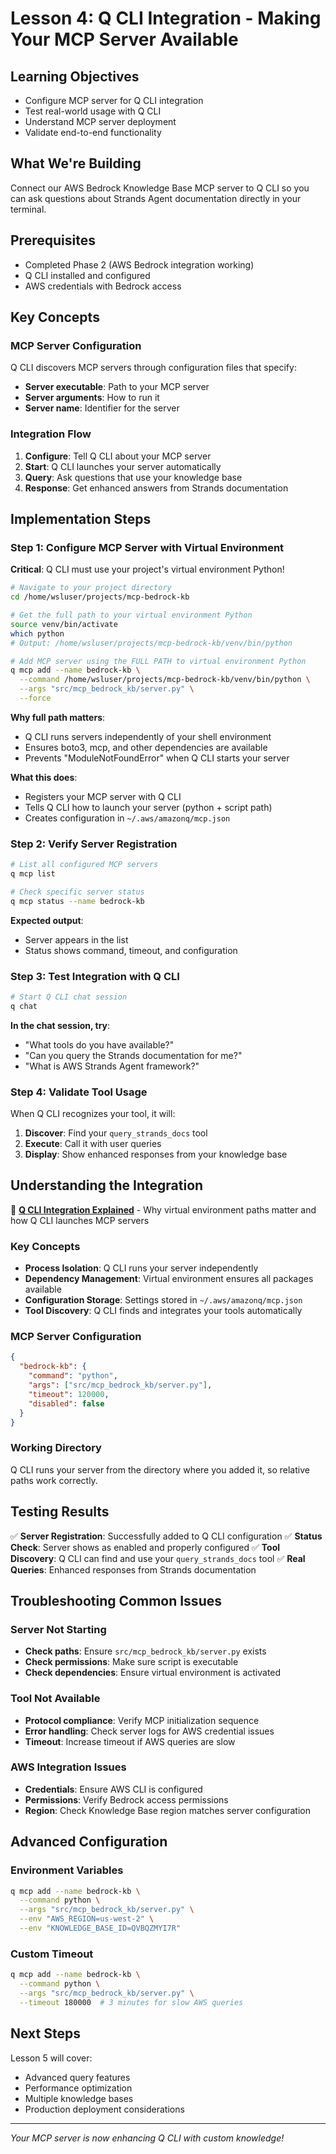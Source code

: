 # Lesson 4: Q CLI Integration - Making Your MCP Server Available

## Learning Objectives
- Configure MCP server for Q CLI integration
- Test real-world usage with Q CLI
- Understand MCP server deployment
- Validate end-to-end functionality

## What We're Building
Connect our AWS Bedrock Knowledge Base MCP server to Q CLI so you can ask questions about Strands Agent documentation directly in your terminal.

## Prerequisites
- Completed Phase 2 (AWS Bedrock integration working)
- Q CLI installed and configured
- AWS credentials with Bedrock access

## Key Concepts

### MCP Server Configuration
Q CLI discovers MCP servers through configuration files that specify:
- **Server executable**: Path to your MCP server
- **Server arguments**: How to run it
- **Server name**: Identifier for the server

### Integration Flow
1. **Configure**: Tell Q CLI about your MCP server
2. **Start**: Q CLI launches your server automatically
3. **Query**: Ask questions that use your knowledge base
4. **Response**: Get enhanced answers from Strands documentation

## Implementation Steps

### Step 1: Configure MCP Server with Virtual Environment

**Critical**: Q CLI must use your project's virtual environment Python!

```bash
# Navigate to your project directory
cd /home/wsluser/projects/mcp-bedrock-kb

# Get the full path to your virtual environment Python
source venv/bin/activate
which python
# Output: /home/wsluser/projects/mcp-bedrock-kb/venv/bin/python

# Add MCP server using the FULL PATH to virtual environment Python
q mcp add --name bedrock-kb \
  --command /home/wsluser/projects/mcp-bedrock-kb/venv/bin/python \
  --args "src/mcp_bedrock_kb/server.py" \
  --force
```

**Why full path matters**:
- Q CLI runs servers independently of your shell environment
- Ensures boto3, mcp, and other dependencies are available
- Prevents "ModuleNotFoundError" when Q CLI starts your server

**What this does**:
- Registers your MCP server with Q CLI
- Tells Q CLI how to launch your server (python + script path)
- Creates configuration in `~/.aws/amazonq/mcp.json`

### Step 2: Verify Server Registration

```bash
# List all configured MCP servers
q mcp list

# Check specific server status
q mcp status --name bedrock-kb
```

**Expected output**:
- Server appears in the list
- Status shows command, timeout, and configuration

### Step 3: Test Integration with Q CLI

```bash
# Start Q CLI chat session
q chat
```

**In the chat session, try**:
- "What tools do you have available?"
- "Can you query the Strands documentation for me?"
- "What is AWS Strands Agent framework?"

### Step 4: Validate Tool Usage

When Q CLI recognizes your tool, it will:
1. **Discover**: Find your `query_strands_docs` tool
2. **Execute**: Call it with user queries
3. **Display**: Show enhanced responses from your knowledge base

## Understanding the Integration

📖 **[Q CLI Integration Explained](../explanations/q-cli-integration-explained.md)** - Why virtual environment paths matter and how Q CLI launches MCP servers

### Key Concepts
- **Process Isolation**: Q CLI runs your server independently
- **Dependency Management**: Virtual environment ensures all packages available
- **Configuration Storage**: Settings stored in `~/.aws/amazonq/mcp.json`
- **Tool Discovery**: Q CLI finds and integrates your tools automatically

### MCP Server Configuration
```json
{
  "bedrock-kb": {
    "command": "python",
    "args": ["src/mcp_bedrock_kb/server.py"],
    "timeout": 120000,
    "disabled": false
  }
}
```

### Working Directory
Q CLI runs your server from the directory where you added it, so relative paths work correctly.

## Testing Results

✅ **Server Registration**: Successfully added to Q CLI configuration
✅ **Status Check**: Server shows as enabled and properly configured
✅ **Tool Discovery**: Q CLI can find and use your `query_strands_docs` tool
✅ **Real Queries**: Enhanced responses from Strands documentation

## Troubleshooting Common Issues

### Server Not Starting
- **Check paths**: Ensure `src/mcp_bedrock_kb/server.py` exists
- **Check permissions**: Make sure script is executable
- **Check dependencies**: Ensure virtual environment is activated

### Tool Not Available
- **Protocol compliance**: Verify MCP initialization sequence
- **Error handling**: Check server logs for AWS credential issues
- **Timeout**: Increase timeout if AWS queries are slow

### AWS Integration Issues
- **Credentials**: Ensure AWS CLI is configured
- **Permissions**: Verify Bedrock access permissions
- **Region**: Check Knowledge Base region matches server configuration

## Advanced Configuration

### Environment Variables
```bash
q mcp add --name bedrock-kb \
  --command python \
  --args "src/mcp_bedrock_kb/server.py" \
  --env "AWS_REGION=us-west-2" \
  --env "KNOWLEDGE_BASE_ID=QVBQZMYI7R"
```

### Custom Timeout
```bash
q mcp add --name bedrock-kb \
  --command python \
  --args "src/mcp_bedrock_kb/server.py" \
  --timeout 180000  # 3 minutes for slow AWS queries
```

## Next Steps
Lesson 5 will cover:
- Advanced query features
- Performance optimization
- Multiple knowledge bases
- Production deployment considerations

---
*Your MCP server is now enhancing Q CLI with custom knowledge!*
